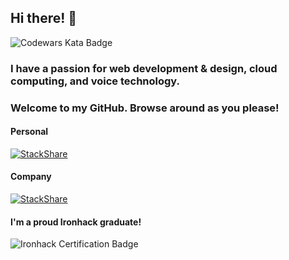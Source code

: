 ## Hi there! 👋
![Codewars Kata Badge](https://www.codewars.com/users/killSh0t_13/badges/small)

### I have a passion for web development & design, cloud computing, and voice technology.
### Welcome to my GitHub. Browse around as you please!

#### Personal
[![StackShare](http://img.shields.io/badge/tech-stack-0690fa.svg?style=flat)](https://stackshare.io/killshot13/my-stack) 

#### Company
[![StackShare](http://img.shields.io/badge/tech-stack-0690fa.svg?style=flat)](https://stackshare.io/safe-this-home-llc/main-site-stack) 

#### I'm a proud Ironhack graduate!
![Ironhack Certification Badge](https://api.accredible.com/v1/frontend/credential_website_embed_image/badge/21766030)


